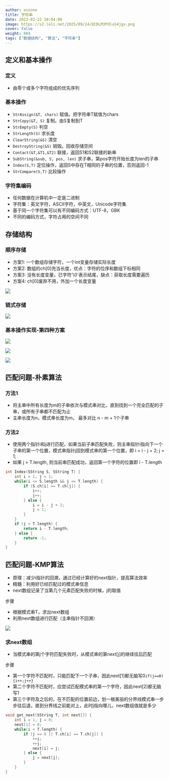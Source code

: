 ```yaml
---
author: xnzone 
title: 字符串 
date: 2023-02-22 10:04:00
image: https://s2.loli.net/2025/09/24/QCDLM3PdlaS4jgv.png
cover: false
weight: 904 
tags: ["数据结构", "算法", "字符串"]
---
```


## 定义和基本操作

### 定义

- 由零个或多个字符组成的优先序列

### 基本操作

- `StrAssign(&T, chars)` 赋值。把字符串T赋值为chars
- `StrCopy(&T, S)` 复制。由S复制到T
- `StrEmpty(S)` 判空
- `StrLength(S)` 求长度
- `ClearString(&S)` 清空
- `DestroyString(&S)` 销毁。回收存储空间
- `Contact(&T,&T1,&T2)` 联接，返回S1和S2联接的新串
- `SubString(&sub, S, pos, len)` 求子串，第pos字符开始长度为len的子串
- `Index(S,T)` 定位操作，返回S中存在T相同的子串的位置，否则返回-1
- `StrCompare(S,T)` 比较操作

### 字符集编码

- 任何数据在计算机中一定是二进制
- 字符集：英文字符，ASCII字符，中英文，Unicode字符集
- 基于同一个字符集可以有不同编码方式：UTF-8，GBK
- 不同的编码方式，字符占用的空间不同

## 存储结构

### 顺序存储

- 方案1: 一个数组存储字符，一个int变量存储实际长度
- 方案2: 数组的ch[0]充当长度，优点：字符的位序和数组下标相同
- 方案3: 没有长度变量，已字符'\0'表示结尾，缺点：获取长度需要遍历
- 方案4: ch[0]废弃不用，外加一个长度变量

![](https://jihulab.com/xnzone/earth-bear/-/raw/master/str-array.jpg)

### 链式存储

![](https://jihulab.com/xnzone/earth-bear/-/raw/master/str-list.jpg)

### 基本操作实现-第四种方案

![](https://jihulab.com/xnzone/earth-bear/-/raw/master/str-substr.jpg)

![](https://jihulab.com/xnzone/earth-bear/-/raw/master/str-compare.jpg)

![](https://jihulab.com/xnzone/earth-bear/-/raw/master/str-index.jpg)

## 匹配问题-朴素算法

### 方法1

- 将主串中所有长度为m的子串依次与模式串对比，直到找到一个完全匹配的子串，或所有子串都不匹配为止
- 主串长度为n，模式串长度为m， 最多对比 n - m + 1个子串

### 方法2

- 使用两个指针i和j进行匹配，如果当前子串匹配失败，则主串指针i指向下一个子串的第一个位置，模式串指针j回到模式串的第一个位置，即 i = i - j + 2; j = 1;
- 如果 j > T.length, 则当前串匹配成功，返回第一个字符的位置即 i - T.length


```c++
int Index(SString S, SString T) {
    int i = 1, j = 1;
    while(i <= S.length && j <= T.length) {
        if (S.ch[i] == T.ch[j]) {
            i++;
            j++;
        } else {
            i = i - j + 2;
            j = 1;
        }
    }
    if (j > T.length) {
        return i - T.length;
    } else {
        return -1;
    }
}
```

## 匹配问题-KMP算法

- 原理：减少i指针的回溯，通过已经计算好的next指针，提高算法效率
- 精髓：利用好已经匹配过的模式串信息
- next数组记录了当第几个元素匹配失败的时候，j的取值

步骤

- 根据模式串T，求出next数组
- 利用next数组进行匹配（主串指针不回溯）

![](https://jihulab.com/xnzone/earth-bear/-/raw/master/str-kmp.jpg)

### 求next数组

- 当模式串的第j个字符匹配失败时，从模式串的第next[j]的继续往后匹配

步骤

- 第一个字符不匹配时，只能匹配下一个子串，因此next[1]都无脑写0`if(j==0){i++;j++}`
- 第二个字符不匹配时，应尝试匹配模式串的第一个字符，因此next[2]都无脑写1
- 第三个字符及之后的，在不匹配的位置前边，划一根美丽的分界线模式串一步步往后退，直到分界线之前能对上，此时j指向哪儿，next数组值就是多少


```c++
void get_next(SString T, int next[]) {
    int i = 1, j = 0;
    next[1] = 0;
    while(i < T.length) {
        if (j == 0 || T.ch[i] == T.ch[j]) {
            ++i;
            ++j;
            next[i] = j;
        } else {
            j = next[j];
        }
    }
}
```